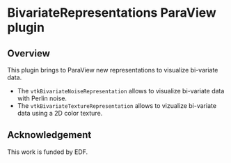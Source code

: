 # BivariateRepresentations ParaView plugin

## Overview

This plugin brings to ParaView new representations to visualize bi-variate data.
- The `vtkBivariateNoiseRepresentation` allows to visualize bi-variate data with Perlin noise.
- The `vtkBivariateTextureRepresentation` allows to vizualize bi-variate data using a 2D color texture.

## Acknowledgement

This work is funded by EDF.
